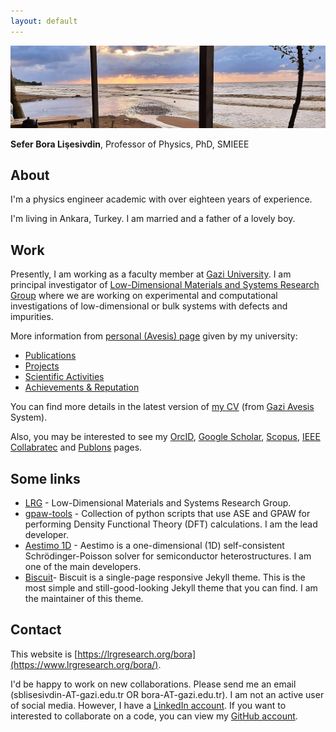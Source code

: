 ```yaml
---
layout: default
---
```


![SBL](assets/topbanner.jpg)

**Sefer Bora Lişesivdin**, Professor of Physics, PhD, SMIEEE

## About
I'm a physics engineer academic with over eighteen years of experience.

I'm living in Ankara, Turkey. I am married and a father of a lovely boy.

## Work
Presently, I am working as a faculty member at [Gazi University](https://www.gazi.edu.tr). I am principal investigator of [Low-Dimensional Materials and Systems Research Group](https://lrgresearch.org) where we are working on experimental and computational investigations of low-dimensional or bulk systems with defects and impurities. 

More information from [personal (Avesis) page](https://avesis.gazi.edu.tr/bora) given by my university:
* [Publications](https://avesis.gazi.edu.tr/bora/publications)
* [Projects](https://avesis.gazi.edu.tr/bora/projects)
* [Scientific Activities](https://avesis.gazi.edu.tr/bora/scientificactivities)
* [Achievements & Reputation](https://avesis.gazi.edu.tr/bora/achievements)

You can find more details in the latest version of [my CV](https://avesis.gazi.edu.tr/bora/indir?languageCode=en) (from [Gazi Avesis](https://avesis.gazi.edu.tr/bora) System).

Also, you may be interested to see my [OrcID](https://orcid.org/0000-0001-9635-6770), [Google Scholar](https://scholar.google.com.tr/citations?user=WpVqsEkAAAAJ), [Scopus](https://www.scopus.com/authid/detail.uri?authorId=16242267700), [IEEE Collabratec](https://ieee-collabratec.ieee.org/app/p/sblisesivdin) and [Publons](https://publons.com/researcher/A-9748-2008) pages.

## Some links
- [LRG](https://lrgresearch.org) - Low-Dimensional Materials and Systems Research Group.
- [gpaw-tools](http://www.lrgresearch.org/gpaw-tools/) - Collection of python scripts that use ASE and GPAW for performing Density Functional Theory (DFT) calculations. I am the lead developer.
- [Aestimo 1D](http://www.aestimosolver.org/) - Aestimo is a one-dimensional (1D) self-consistent Schrödinger-Poisson solver for semiconductor heterostructures. I am one of the main developers.
- [Biscuit](https://sblisesivdin.github.io/biscuit/)- Biscuit is a single-page responsive Jekyll theme. This is the most simple and still-good-looking Jekyll theme that you can find. I am the maintainer of this theme.

## Contact
This website is [https://lrgresearch.org/bora](https://www.lrgresearch.org/bora/). 

I'd be happy to work on new collaborations. Please send me an email (sblisesivdin-AT-gazi.edu.tr OR bora-AT-gazi.edu.tr). I am not an active user of social media. However, I have a [LinkedIn account](https://www.linkedin.com/in/sblisesivdin). If you want to interested to collaborate on a code, you can view my [GitHub account](https://github.com/sblisesivdin).
